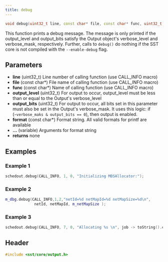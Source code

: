 ```yaml
---
title: debug
---
```

```cpp
void debug(uint32_t line, const char* file, const char* func, uint32_t output_level, uint32_t output_bits, const char* format, ...) const;
```

This function prints a debug message. The message is only printed if the output_level and output_bits satisfy the Output object's verbose_level and verbose_mask, respectively. Further, calls to `debug()` do nothing if the SST core is not compiled with the `--enable-debug` flag.

## Parameters
* **line** (uint32_t) Line number of calling function (use CALL_INFO macro)
* **file** (const char*) File name of calling function (use CALL_INFO macro)
* **func** (const char*) Name of calling function (use CALL_INFO macro)
* **output_level** (uint32_t) For output to occur, output_level must be less than or equal to the Output's verbose_level
* **output_bits** (uint32_t) For output to occur, all bits set in this parameter must also be set in the Output's verbose_mask. It uses this logic: if (`~verbose_maks & output_bits == 0`), then output is enabled.
* **format** (const char*) Format string. All valid formats for printf are available
* **...** (variable) Arguments for format string
* **returns** none

## Examples

### Example 1
```cpp
schedout.debug(CALL_INFO, 1, 0, "Initializing MBSAllocator:");
```

### Example 2
```cpp
m_dbg.debug(CALL_INFO,1,2,"netId=%d netMapId=%d netMapSize=%d\n",
             netId, netMapId, m_netMapSize );
```

### Example 3
```cpp
schedout.debug(CALL_INFO, 7, 0, "Allocating %s \n", job -> toString().c_str());
```

## Header
```cpp
#include <sst/core/output.h>
```